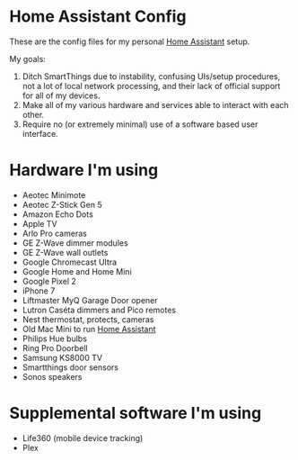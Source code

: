 # Home Assistant Config
These are the config files for my personal [Home Assistant](https://home-assistant.io/) setup.

My goals:

1. Ditch SmartThings due to instability, confusing UIs/setup procedures, not a lot of local network processing, and their lack of official support for all of my devices.
2. Make all of my various hardware and services able to interact with each other.
3. Require no (or extremely minimal) use of a software based user interface.

# Hardware I'm using

* Aeotec Minimote
* Aeotec Z-Stick Gen 5
* Amazon Echo Dots
* Apple TV
* Arlo Pro cameras
* GE Z-Wave dimmer modules
* GE Z-Wave wall outlets
* Google Chromecast Ultra
* Google Home and Home Mini
* Google Pixel 2
* iPhone 7
* Liftmaster MyQ Garage Door opener
* Lutron Caséta dimmers and Pico remotes
* Nest thermostat, protects, cameras
* Old Mac Mini to run [Home Assistant](https://home-assistant.io/)
* Philips Hue bulbs
* Ring Pro Doorbell
* Samsung KS8000 TV
* Smartthings door sensors
* Sonos speakers

# Supplemental software I'm using

* Life360 (mobile device tracking)
* Plex